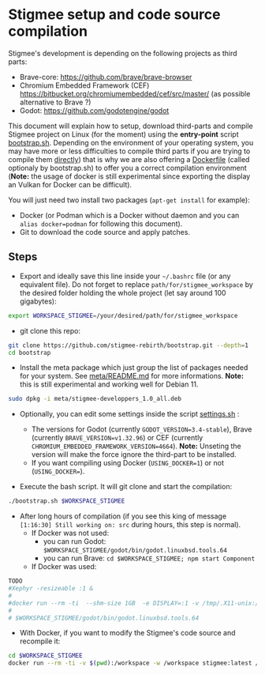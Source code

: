 # Stigmee setup and code source compilation

Stigmee's development is depending on the following projects as third parts:
- Brave-core: https://github.com/brave/brave-browser
- Chromium Embedded Framework (CEF)
  https://bitbucket.org/chromiumembedded/cef/src/master/ (as possible
  alternative to Brave ?)
- Godot: https://github.com/godotengine/godot

This document will explain how to setup, download third-parts and compile
Stigmee project on Linux (for the moment) using the **entry-point** script
[bootstrap.sh](bootstrap.sh). Depending on the environment of your operating
system, you may have more or less difficulties to compile third parts if you are
trying to compile them [directly](https://github.com/stigmee/doc#installation))
that is why we are also offering a [Dockerfile](Dockerfile) (called optionaly by
bootstrap.sh) to offer you a correct compilation environment (**Note:** the
usage of docker is still experimental since exporting the display an Vulkan for
Docker can be difficult).

You will just need two install two packages (`apt-get install`
for example):
- Docker (or Podman which is a Docker without daemon and you can `alias
  docker=podman` for following this document).
- Git to download the code source and apply patches.

## Steps

- Export and ideally save this line inside your `~/.bashrc` file (or any
equivalent file). Do not forget to replace `path/for/stigmee_workspace` by the
desired folder holding the whole project (let say around 100 gigabytes):
```bash
export WORKSPACE_STIGMEE=/your/desired/path/for/stigmee_workspace
```

- git clone this repo:
```bash
git clone https://github.com/stigmee-rebirth/bootstrap.git --depth=1
cd bootstrap
```

- Install the meta package which just group the list of packages needed for your system.
See [meta/README.md](meta/README.md) for more informations. **Note:** this is still experimental
and working well for Debian 11.
```bash
sudo dpkg -i meta/stigmee-developpers_1.0_all.deb
```

- Optionally, you can edit some settings inside the script [settings.sh](settings.sh) :
  - The versions for Godot (currently `GODOT_VERSION=3.4-stable`), Brave
    (currently `BRAVE_VERSION=v1.32.96`) or CEF (currently
    `CHROMIUM_EMBEDDED_FRAMEWORK_VERSION=4664`). **Note:** Unseting the version
    will make the force ignore the third-part to be installed.
  - If you want compiling using Docker (`USING_DOCKER=1`) or not (`USING_DOCKER=`).

- Execute the bash script. It will git clone and start the compilation:
```bash
./bootstrap.sh $WORKSPACE_STIGMEE
```

- After long hours of compilation (if you see this king of message `[1:16:30] Still working on: src` during hours, this step is normal).
  - If Docker was not used:
    - you can run Godot: `$WORKSPACE_STIGMEE/godot/bin/godot.linuxbsd.tools.64`
    - you can run Brave: `cd $WORKSPACE_STIGMEE; npm start Component`
  - If Docker was used:
```bash
TODO
#Xephyr -resizeable :1 &
#
#docker run --rm -ti  --shm-size 1GB  -e DISPLAY=:1 -v /tmp/.X11-unix:/tmp/.X11-unix -v $(pwd):/workspace -w /#workspace/brave-browser stigmee:latest /bin/bash -c "/workspace/brave-browser/src/out/Component/brave --enable-#logging --v=0 --disable-brave-update --no-sandbox"
#
# $WORKSPACE_STIGMEE/godot/bin/godot.linuxbsd.tools.64
```

- With Docker, if you want to modify the Stigmee's code source and recompile it:
```bash
cd $WORKSPACE_STIGMEE
docker run --rm -ti -v $(pwd):/workspace -w /workspace stigmee:latest /bin/bash
```
